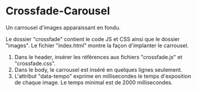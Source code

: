 # Crossfade-Carousel

Un carrousel d'images apparaissant en fondu.

Le dossier "crossfade" contient le code JS et CSS ainsi que le dossier "images".
Le fichier "index.html" montre la façon d'implanter le carrousel.

1) Dans le header, insérer les références aux fichiers "crossfade.js" et "crossfade.css".
2) Dans le body, le carrousel est inséré en quelques lignes seulement.
3) L'attribut "data-tempo" exprime en millisecondes le temps d'exposition de chaque image. Le temps minimal est de 2000 millisecondes.
